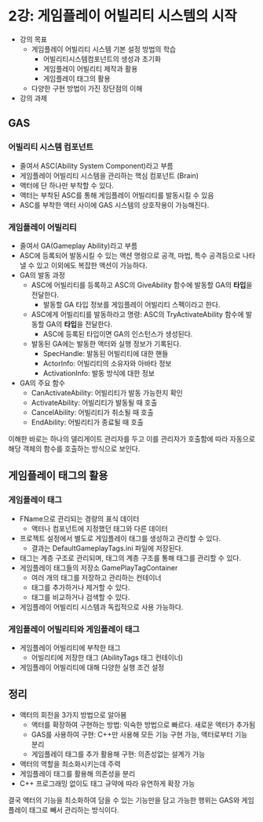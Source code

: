 # 2강: 게임플레이 어빌리티 시스템의 시작

- 강의 목표
  - 게임플레이 어빌리티 시스템 기본 설정 방법의 학습
    - 어빌리티시스템컴포넌트의 생성과 초기화
    - 게임플레이 어빌리티 제작과 활용
    - 게임플레이 태그의 활용
  - 다양한 구현 방법이 가진 장단점의 이해
- 강의 과제

## GAS

### 어빌리티 시스템 컴포넌트

- 줄여서 ASC(Ability System Component)라고 부름
- 게임플레이 어빌리티 시스템을 관리하는 핵심 컴포넌트 (Brain)
- 액터에 단 하나만 부착할 수 있다.
- 액터는 부착된 ASC를 통해 게임플레이 어빌리티를 발동시킬 수 있음
- ASC를 부착한 액터 사이에 GAS 시스템의 상호작용이 가능해진다.

### 게임플레이 어빌리티

- 줄여서 GA(Gameplay Ability)라고 부름
- ASC에 등록되어 발동시킬 수 있는 액션 명령으로 공격, 마법, 특수 공격등으로 나타낼 수 있고 이외에도 복잡한 액션이 가능하다.
- GA의 발동 과정
  - ASC에 어빌리티를 등록하고 ASC의 GiveAbility 함수에 발동할 GA의 **타입**을 전달한다.
    - 발동할 GA 타입 정보를 게임플레이 어빌리티 스펙이라고 한다.
  - ASC에게 어빌리티를 발동하라고 명령: ASC의 TryActivateAbility 함수에 발동할 GA의 **타입**을 전달한다.
    - ASC에 등록된 타입이면 GA의 인스턴스가 생성된다.
  - 발동된 GA에는 발동한 액터와 실행 정보가 기록된다.
    - SpecHandle: 발동된 어빌리티에 대한 핸들
    - ActorInfo: 어빌리티의 소유자와 아바타 정보
    - ActivationInfo: 발동 방식에 대한 정보
- GA의 주요 함수
  - CanActivateAbility: 어빌리티가 발동 가능한지 확인
  - ActivateAbility: 어빌리티가 발동될 때 호출
  - CancelAbility: 어빌리티가 취소될 때 호출
  - EndAbility: 어빌리티가 종료될 때 호출

이해한 바로는 하나의 델리게이트 관리자를 두고 이를 관리자가 호출함에 따라 자동으로 해당 객체의 함수를 호출하는 방식으로 보인다.

## 게임플레이 태그의 활용

### 게임플레이 태그

- FName으로 관리되는 경량의 표식 데이터
  - 액터나 컴포넌트에 지정했던 태그와 다른 데이터
- 프로젝트 설정에서 별도로 게임플레이 태그를 생성하고 관리할 수 있다.
  - 결과는 DefaultGameplayTags.ini 파일에 저장된다.
- 태그는 계층 구조로 관리되며, 태그의 계층 구조를 통해 태그를 관리할 수 있다.
- 게임플레이 태그들의 저장소 GamePlayTagContainer
  - 여러 개의 태그를 저장하고 관리하는 컨테이너
  - 태그를 추가하거나 제거할 수 있다.
  - 태그를 비교하거나 검색할 수 있다.
- 게임플레이 어빌리티 시스템과 독립적으로 사용 가능하다.

### 게임플레이 어빌리티와 게임플레이 태그

- 게임플레이 어빌리티에 부착한 태그
  - 어빌리티에 저장한 태그 (AbilityTags 태그 컨테이너)
- 게임플레이 어빌리티에 대해 다양한 실행 조건 설정

## 정리

- 액터의 회전을 3가지 방법으로 알아봄
  - 액터를 확장하여 구현하는 방법: 익숙한 방법으로 빠르다. 새로운 액터가 추가됨
  - GAS를 사용하여 구현: C++만 사용해 모든 기능 구현 가능, 액터로부터 기능 분리
  - 게임플레이 태그를 추가 활용해 구현: 의존성없는 설계가 가능
- 액터의 역할을 최소화시키는데 주력
- 게임플레이 태그를 활용해 의존성을 분리
- C++ 프로그래밍 없이도 태그 규약에 따라 유연하게 확장 가능

결국 액터의 기능을 최소화하여 담을 수 있는 기능만을 담고 가능한 행위는 GAS와 게임플레이 태그로 빼서 관리하는 방식이다.
